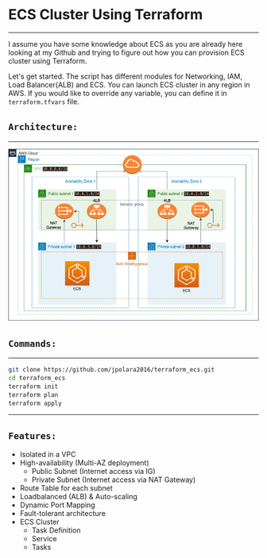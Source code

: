 # ECS Cluster Using Terraform 
---------
I assume you have some knowledge about ECS as you are already here looking at my Github and trying to figure out how you can provision ECS cluster using Terraform. 

Let's get started. The script has different modules for Networking, IAM, Load Balancer(ALB) and ECS. You can launch ECS cluster in any region in AWS. If you would like to override any variable, you can define it in `terraform.tfvars` file.    

## `Architecture:`
---------
![ECS Architecture](images/ecs_diagram.png)    

## `Commands:`
---------
```bash
git clone https://github.com/jpolara2016/terraform_ecs.git
cd terraform_ecs
terraform init
terraform plan
terraform apply
```
  
---------

## `Features:`

* Isolated in a VPC
* High-availability (Multi-AZ deployment)
    * Public Subnet (Internet access via IG)
    * Private Subnet (Internet access via NAT Gateway)
* Route Table for each subnet
* Loadbalanced (ALB) & Auto-scaling
* Dynamic Port Mapping
* Fault-tolerant architecture
* ECS Cluster
    * Task Definition
    * Service
    * Tasks


